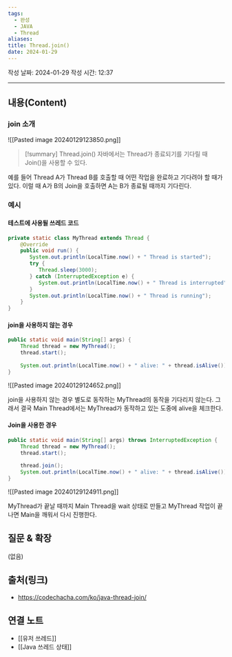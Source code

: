 ```yaml
---
tags:
  - 완성
  - JAVA
  - Thread
aliases: 
title: Thread.join()
date: 2024-01-29
---
```

작성 날짜: 2024-01-29
작성 시간: 12:37


----
## 내용(Content)
### join 소개
![[Pasted image 20240129123850.png]]

>[!summary] Thread.join()
>자바에서는 Thread가 종료되기를 기다릴 때 Join()을 사용할 수 있다.

예를 들어 Thread A가 Thread B를 호출할 때 어떤 작업을 완료하고 기다려야 할 때가 있다. 이럴 때 A가 B의 Join을 호출하면 A는 B가 종료될 때까지 기다린다. 


### 예시

#### 테스트에 사용될 쓰레드 코드

```java
private static class MyThread extends Thread {  
    @Override  
    public void run() {  
       System.out.println(LocalTime.now() + " Thread is started");  
       try {  
          Thread.sleep(3000);  
       } catch (InterruptedException e) {  
          System.out.println(LocalTime.now() + " Thread is interrupted");  
       }  
       System.out.println(LocalTime.now() + " Thread is running");  
    }  
}
```
#### join을 사용하지 않는 경우
```java
public static void main(String[] args) {  
    Thread thread = new MyThread();  
    thread.start();  
  
    System.out.println(LocalTime.now() + " alive: " + thread.isAlive());  
}
```

![[Pasted image 20240129124652.png]]

join을 사용하지 않는 경우 별도로 동작하는 MyThread의 동작을 기다리지 않는다. 그래서 결국  Main Thread에서는 MyThread가 동작하고 있는 도중에 alive을 체크한다.

#### Join을 사용한 경우
```java
public static void main(String[] args) throws InterruptedException {  
    Thread thread = new MyThread();  
    thread.start();  
  
    thread.join();  
    System.out.println(LocalTime.now() + " alive: " + thread.isAlive());  
}
```

![[Pasted image 20240129124911.png]]

MyThread가 끝날 때까지 Main Thread을 wait 상태로 만들고 MyThread 작업이 끝나면 Main을 깨워서 다시 진행한다.
## 질문 & 확장

(없음)

## 출처(링크)
- https://codechacha.com/ko/java-thread-join/

## 연결 노트
- [[유저 쓰레드]]
- [[Java 쓰레드 상태]]









